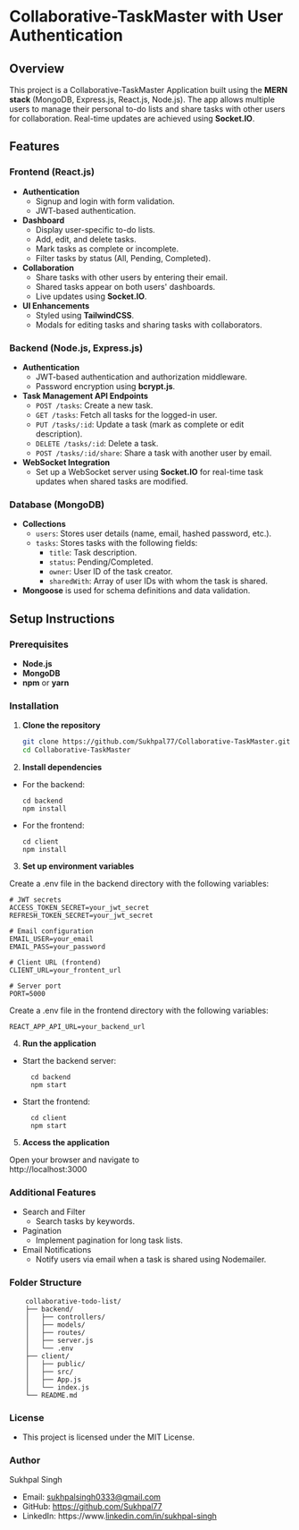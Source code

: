 # Collaborative-TaskMaster with User Authentication

## Overview
This project is a Collaborative-TaskMaster Application built using the **MERN stack** (MongoDB, Express.js, React.js, Node.js). The app allows multiple users to manage their personal to-do lists and share tasks with other users for collaboration. Real-time updates are achieved using **Socket.IO**.

## Features
### Frontend (React.js)
- **Authentication**
  - Signup and login with form validation.
  - JWT-based authentication.
- **Dashboard**
  - Display user-specific to-do lists.
  - Add, edit, and delete tasks.
  - Mark tasks as complete or incomplete.
  - Filter tasks by status (All, Pending, Completed).
- **Collaboration**
  - Share tasks with other users by entering their email.
  - Shared tasks appear on both users' dashboards.
  - Live updates using **Socket.IO**.
- **UI Enhancements**
  - Styled using **TailwindCSS**.
  - Modals for editing tasks and sharing tasks with collaborators.

### Backend (Node.js, Express.js)
- **Authentication**
  - JWT-based authentication and authorization middleware.
  - Password encryption using **bcrypt.js**.
- **Task Management API Endpoints**
  - `POST /tasks`: Create a new task.
  - `GET /tasks`: Fetch all tasks for the logged-in user.
  - `PUT /tasks/:id`: Update a task (mark as complete or edit description).
  - `DELETE /tasks/:id`: Delete a task.
  - `POST /tasks/:id/share`: Share a task with another user by email.
- **WebSocket Integration**
  - Set up a WebSocket server using **Socket.IO** for real-time task updates when shared tasks are modified.

### Database (MongoDB)
- **Collections**
  - `users`: Stores user details (name, email, hashed password, etc.).
  - `tasks`: Stores tasks with the following fields:
    - `title`: Task description.
    - `status`: Pending/Completed.
    - `owner`: User ID of the task creator.
    - `sharedWith`: Array of user IDs with whom the task is shared.
- **Mongoose** is used for schema definitions and data validation.

## Setup Instructions

### Prerequisites
- **Node.js**
- **MongoDB**
- **npm** or **yarn**

### Installation
1. **Clone the repository**
   ```bash
   git clone https://github.com/Sukhpal77/Collaborative-TaskMaster.git
   cd Collaborative-TaskMaster

2. **Install dependencies**

- For the backend:

      cd backend
      npm install

- For the frontend:

      cd client
      npm install

3. **Set up environment variables**

Create a .env file in the backend directory with the following variables:

    # JWT secrets
    ACCESS_TOKEN_SECRET=your_jwt_secret
    REFRESH_TOKEN_SECRET=your_jwt_secret

    # Email configuration
    EMAIL_USER=your_email
    EMAIL_PASS=your_password

    # Client URL (frontend)
    CLIENT_URL=your_frontent_url

    # Server port
    PORT=5000

Create a .env file in the frontend directory with the following variables:

    REACT_APP_API_URL=your_backend_url

4. **Run the application**

- Start the backend server:

        cd backend
        npm start

- Start the frontend:

        cd client
        npm start

5. **Access the application**

Open your browser and navigate to    
            http://localhost:3000

### Additional Features
- Search and Filter
   - Search tasks by keywords.
- Pagination
   - Implement pagination for long task lists.
- Email Notifications
   - Notify users via email when a task is shared using Nodemailer.

### Folder Structure

        collaborative-todo-list/
        ├── backend/
        │   ├── controllers/
        │   ├── models/
        │   ├── routes/
        │   ├── server.js
        │   └── .env
        ├── client/
        │   ├── public/
        │   ├── src/
        │   ├── App.js
        │   └── index.js
        └── README.md
### License
 - This project is licensed under the MIT License.

### Author
Sukhpal Singh

 - Email: sukhpalsingh0333@gmail.com
 - GitHub: https://github.com/Sukhpal77
 - LinkedIn: https://www.[linkedin.com/in/sukhpal-singh](http://www.linkedin.com/in/sukhpalsingh77)
